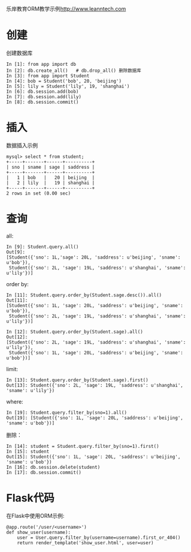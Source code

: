 
乐岸教育ORM教学示例<http://www.leanntech.com>

# 创建

创建数据库

	In [1]: from app import db
	In [2]: db.create_all()   # db.drop_all() 删除数据库
	In [3]: from app import Student
	In [4]: bob = Student('bob', 20, 'beijing')
	In [5]: lily = Student('lily', 19, 'shanghai')
	In [6]: db.session.add(bob)
	In [7]: db.session.add(lily)
	In [8]: db.session.commit()


# 插入

数据插入示例

	mysql> select * from student;
	+-----+-------+------+----------+
	| sno | sname | sage | saddress |
	+-----+-------+------+----------+
	|   1 | bob   |   20 | beijing  |
	|   2 | lily  |   19 | shanghai |
	+-----+-------+------+----------+
	2 rows in set (0.00 sec)

# 查询

all:

	In [9]: Student.query.all()
	Out[9]:
	[Student({'sno': 1L,'sage': 20L, 'saddress': u'beijing', 'sname': u'bob'}),
	 Student({'sno': 2L, 'sage': 19L, 'saddress': u'shanghai', 'sname': u'lily'})]

order by:

	In [11]: Student.query.order_by(Student.sage.desc()).all()
	Out[11]:
	[Student({'sno': 1L, 'sage': 20L, 'saddress': u'beijing', 'sname': u'bob'}),
	 Student({'sno': 2L, 'sage': 19L, 'saddress': u'shanghai', 'sname': u'lily'})]

	In [12]: Student.query.order_by(Student.sage).all()
	Out[12]:
	[Student({'sno': 2L, 'sage': 19L, 'saddress': u'shanghai', 'sname': u'lily'}),
	 Student({'sno': 1L, 'sage': 20L, 'saddress': u'beijing', 'sname': u'bob'})]

limit:

	In [13]: Student.query.order_by(Student.sage).first()
	Out[13]: Student({'sno': 2L, 'sage': 19L, 'saddress': u'shanghai', 'sname': u'lily'})

where:

	In [19]: Student.query.filter_by(sno=1).all()
	Out[19]: [Student({'sno': 1L, 'sage': 20L, 'saddress': u'beijing', 'sname': u'bob'})]

删除：

	In [14]: student = Student.query.filter_by(sno=1).first()
	In [15]: student
	Out[15]: Student({'sno': 1L, 'sage': 20L, 'saddress': u'beijing', 'sname': u'bob'})
	In [16]: db.session.delete(student)
	In [17]: db.session.commit()

# Flask代码

在Flask中使用ORM示例:

	@app.route('/user/<username>')
	def show_user(username):
	    user = User.query.filter_by(username=username).first_or_404()
	    return render_template('show_user.html', user=user)
